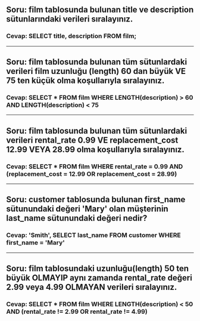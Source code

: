 ## Soru: film tablosunda bulunan title ve description sütunlarındaki verileri sıralayınız.
### Cevap: SELECT title, description FROM film;
<hr/>

## Soru: film tablosunda bulunan tüm sütunlardaki verileri film uzunluğu (length) 60 dan büyük VE 75 ten küçük olma koşullarıyla sıralayınız.
### Cevap: SELECT * FROM film WHERE LENGTH(description) > 60 AND LENGTH(description) < 75
<hr/>

## Soru: film tablosunda bulunan tüm sütunlardaki verileri rental_rate 0.99 VE replacement_cost 12.99 VEYA 28.99 olma koşullarıyla sıralayınız.
### Cevap: SELECT * FROM film WHERE rental_rate = 0.99 AND (replacement_cost = 12.99 OR replacement_cost = 28.99)
<hr/>

## Soru: customer tablosunda bulunan first_name sütunundaki değeri 'Mary' olan müşterinin last_name sütunundaki değeri nedir?
### Cevap: 'Smith', SELECT last_name FROM customer WHERE first_name = 'Mary'
<hr/>

## Soru: film tablosundaki uzunluğu(length) 50 ten büyük OLMAYIP aynı zamanda rental_rate değeri 2.99 veya 4.99 OLMAYAN verileri sıralayınız.
### Cevap: SELECT * FROM film WHERE LENGTH(description) < 50 AND (rental_rate != 2.99 OR rental_rate != 4.99)